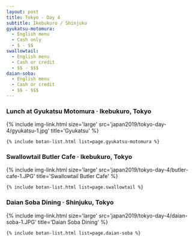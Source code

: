 ```yaml
---
layout: post
title: Tokyo - Day 4
subtitle: Ikebukuro / Shinjuku
gyukatsu-motomura:
  - English menu
  - Cash only
  - $ - $$
swallowtail:
  - English menu
  - Cash or credit
  - $$ - $$$
daian-soba:
  - English menu
  - Cash or credit
  - $$ - $$$
---
```


### Lunch at Gyukatsu Motomura · Ikebukuro, Tokyo

<columns>
  <twocolumn class="left">
    {% include img-link.html size='large' src='japan2019/tokyo-day-4/gyukatsu-1.jpg' title='Gyukatsu' %}
  </twocolumn>
  <twocolumn class="right">

    {% include botan-list.html list=page.gyukatsu-motomura %}
  </twocolumn>
</columns>

### Swallowtail Butler Cafe · Ikebukuro, Tokyo

<columns>
  <twocolumn class="left">
    {% include img-link.html size='large' src='japan2019/tokyo-day-4/butler-cafe-1.JPG' title='Swallowtail Butler Cafe' %}
  </twocolumn>
  <twocolumn class="right">

    {% include botan-list.html list=page.swallowtail %}
  </twocolumn>
</columns>

### Daian Soba Dining · Shinjuku, Tokyo

<columns>
  <twocolumn class="left">
    {% include img-link.html size='large' src='japan2019/tokyo-day-4/daian-soba-1.JPG' title='Daian Soba Dining' %}
  </twocolumn>
  <twocolumn class="right">

    {% include botan-list.html list=page.daian-soba %}
  </twocolumn>
</columns>
